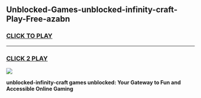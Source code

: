 
## Unblocked-Games-unblocked-infinity-craft-Play-Free-azabn
<h3>
<a href="https://premium76.site?title=unblocked-infinity-craft&ref=21A">CLICK TO PLAY</a></h3>
<hr>

<h3>
<a href="https://premium76.site?title=unblocked-infinity-craft&ref=21A">CLICK 2 PLAY</a>
  
</h3>

<a href="https://premium76.site?title=unblocked-infinity-craft&ref=21A"><img src="https://clearcache.store/games.png"></a>


**unblocked-infinity-craft games unblocked: Your Gateway to Fun and Accessible Online Gaming**

